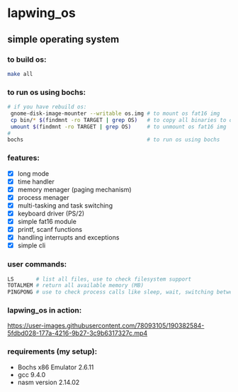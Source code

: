 # lapwing_os
## simple operating system
### to build os:
```sh
make all
```
### to run os using bochs:
```sh
# if you have rebuild os:
 gnome-disk-image-mounter --writable os.img # to mount os fat16 img
 cp bin/* $(findmnt -ro TARGET | grep OS)   # to copy all binaries to os.img
 umount $(findmnt -ro TARGET | grep OS)     # to unmount os fat16 img
#
bochs                                       # to run os using bochs
```
### features:
- [x] long mode
- [x] time handler
- [x] memory menager (paging mechanism)
- [x] process menager
- [x] multi-tasking and task switching
- [x] keyboard driver (PS/2)
- [x] simple fat16 module
- [x] printf, scanf functions
- [x] handling interrupts and exceptions
- [x] simple cli

### user commands:
```sh
LS       # list all files, use to check filesystem support
TOTALMEM # return all available memory (MB)
PINGPONG # use to check process calls like sleep, wait, switching between processes.
```
### lapwing_os in action:
https://user-images.githubusercontent.com/78093105/190382584-5fdbd028-177a-4216-9b27-3c9b6317327c.mp4

### requirements (my setup):
* Bochs x86 Emulator 2.6.11
* gcc 9.4.0
* nasm version 2.14.02
